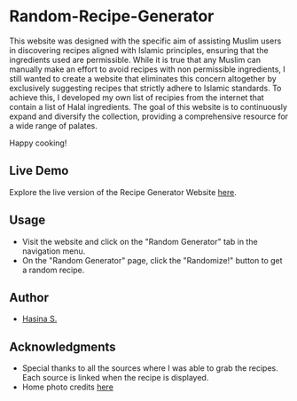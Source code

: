 # Random-Recipe-Generator

This website was designed with the specific aim of assisting Muslim users in discovering recipes aligned with Islamic principles, ensuring that the ingredients used are permissible. While it is true that any Muslim can manually make an effort to avoid recipes with non permissible ingredients, I still wanted to create a website that eliminates this concern altogether by exclusively suggesting recipes that strictly adhere to Islamic standards. To achieve this, I developed my own list of recipies from the internet that contain a list of Halal ingredients. The goal of this website is to continuously expand and diversify the collection, providing a comprehensive resource for a wide range of palates.

Happy cooking!

## Live Demo

Explore the live version of the Recipe Generator Website [here](https://hs-x11.github.io/Random-Recipe-Generator/).

## Usage

- Visit the website and click on the "Random Generator" tab in the navigation menu.
- On the "Random Generator" page, click the "Randomize!" button to get a random recipe.

## Author

- [Hasina S.](https://github.com/hs-x11)

## Acknowledgments

- Special thanks to all the sources where I was able to grab the recipes. Each source is linked when the recipe is displayed.
- Home photo credits [here](https://unsplash.com/@masjidmpd)



  
  
  
  
